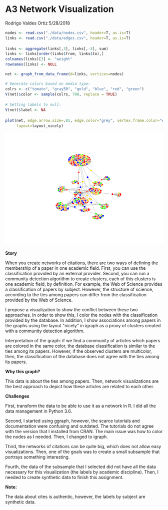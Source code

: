 A3 Network Visualization
================
Rodrigo Valdes Ortiz
5/28/2018

``` r
nodes <- read.csv("./data/nodes.csv", header=T, as.is=T)
links <- read.csv("./data/edges.csv", header=T, as.is=T)

links <- aggregate(links[,3], links[,-3], sum)
links <- links[order(links$from, links$to),]
colnames(links)[3] <- "weight"
rownames(links) <- NULL
```

``` r
net <- graph_from_data_frame(d=links, vertices=nodes) 
```

``` r
# Generate colors based on media type:
colrs <- c("tomato", "gray50", "gold", "blue", "red", "green")
V(net)$color <- sample(colrs, 708, replace = TRUE) 

# Setting labels to null:
V(net)$label <- NA

plot(net, edge.arrow.size=.01, edge.color="grey", vertex.frame.color="#ffffff", vertex.size = 6,
     layout=layout_nicely)
```

![](a3_networks_files/figure-markdown_github/unnamed-chunk-4-1.png)

**Story**

When you create networks of citations, there are two ways of defining the membership of a paper in one academic field. First, you can use the classification provided by an external provider. Second, you can run a community detection algorithm to create clusters, each of this clusters is one academic field, by definition. For example, the Web of Science provides a classification of papers by subject. However, the structure of science, according to the ties among papers can differ from the classification provided by the Web of Science.

I propose a visualization to show the conflict between these two approaches. In order to show this, I color the nodes with the classification provided by the database. In addition, I show associations among papers in the graphs using the layout "nicely" in igraph as a proxy of clusters created with a community detection algorithm.

Interpretation of the graph: if we find a community of articles which papers are colored in the same color, the database classification is similar to the ties among its papers. However, if the observed clusters are multicolor, then, the classification of the database does not agree with the ties among its papers.

**Why this graph?**

This data is about the ties among papers. Then, network visualizations are the best approach to depict how these articles are related to each other.

**Challenges**

First, transform the data to be able to use it as a network in R. I did all the data management in Python 3.6.

Second, I started using ggraph, however, the scarce tutorials and documentation were confusing and outdated. The tutorials do not agree with the version that I installed from CRAN. The main issue was how to color the nodes as I needed. Then, I changed to igraph.

Third, the networks of citations can be quite big, which does not allow easy visualizations. Then, one of the goals was to create a small subsample that portrays something interesting.

Fourth, the data of the subsample that I selected did not have all the data necessary for this visualization (the labels by academic discipline). Then, I needed to create synthetic data to finish this assignment.

**Note:**

The data about cites is authentic, however, the labels by subject are synthetic data.
